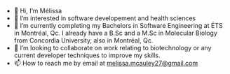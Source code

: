 - 👋 Hi, I’m Mélissa
- 👀 I’m interested in software developement and health sciences
- 🌱 I’m currently completing my Bachelors in Software Engineering at ÉTS in Montréal, Qc. I already have a B.Sc and a M.Sc in Molecular Biology from Concordia University, also in Montréal, Qc.  
- 💞️ I’m looking to collaborate on work relating to biotechnology or any current developer techniques to improve my skills.
- 📫 How to reach me by email at melissa.mcauley27@gmail.com

<!---
mmcaul/mmcaul is a ✨ special ✨ repository because its `README.md` (this file) appears on your GitHub profile.
You can click the Preview link to take a look at your changes.
--->
